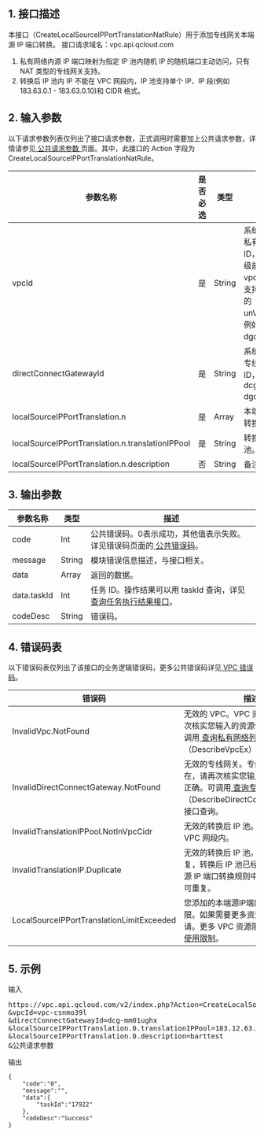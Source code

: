 ## 1. 接口描述
本接口（CreateLocalSourceIPPortTranslationNatRule）用于添加专线网关本端源 IP 端口转换。
接口请求域名：vpc.api.qcloud.com 

1) 私有网络内源 IP 端口映射为指定 IP 池内随机 IP 的随机端口主动访问，只有 NAT 类型的专线网关支持。
2) 转换后 IP 池内 IP 不能在 VPC 网段内，IP 池支持单个 IP、IP 段(例如183.63.0.1 - 183.63.0.10)和 CIDR 格式。


## 2. 输入参数
以下请求参数列表仅列出了接口请求参数，正式调用时需要加上公共请求参数，详情请参见<a href='https://cloud.tencent.com/document/product/215/4772' title='公共请求参数'> 公共请求参数 </a>页面。其中，此接口的 Action 字段为 CreateLocalSourceIPPortTranslationNatRule。

| 参数名称 | 是否必选  | 类型 | 描述 |
|---------|---------|---------|---------|
| vpcId | 是 | String | 系统分配的私有网络 ID，支持升级前的 vpcId，也支持升级后的 unVpcId，例如 vpc-dgd45。 |
| directConnectGatewayId | 是 | String | 系统分配的专线网关 ID，例如 dcg-dgd454d。 |
| localSourceIPPortTranslation.n  | 是 | Array | 本端源地址转换数组。 |
| localSourceIPPortTranslation.n.translationIPPool  | 是 | String | 转换后 IP 池。 |
| localSourceIPPortTranslation.n.description  | 否 | String | 备注信息。 |


## 3. 输出参数

| 参数名称 | 类型 | 描述 |
|---------|---------|---------|
| code | Int | 公共错误码。0表示成功，其他值表示失败。详见错误码页面的<a href='https://cloud.tencent.com/document/product/215/4781#.E5.85.AC.E5.85.B1.E9.94.99.E8.AF.AF.E7.A0.81' title='公共错误码'> 公共错误码</a>。|
| message | String | 模块错误信息描述，与接口相关。|
| data | Array | 返回的数据。 |
| data.taskId | Int  | 任务 ID。操作结果可以用 taskId 查询，详见<a href="https://cloud.tencent.com/doc/api/245/%e6%9f%a5%e8%af%a2%e4%bb%bb%e5%8a%a1%e6%89%a7%e8%a1%8c%e7%bb%93%e6%9e%9c%e6%8e%a5%e5%8f%a3"> 查询任务执行结果接口</a>。 |
| codeDesc | String | 错误码。 |

 ## 4. 错误码表
  以下错误码表仅列出了该接口的业务逻辑错误码，更多公共错误码详见<a href="https://cloud.tencent.com/doc/api/245/4924" title="VPC错误码"> VPC 错误码</a>。
	
| 错误码 | 描述 |
|---------|---------|
| InvalidVpc.NotFound | 无效的 VPC。VPC 资源不存在，请再次核实您输入的资源信息是否正确。可调用<a href="https://cloud.tencent.com/doc/api/245/%e5%88%9b%e5%bb%ba%e7%a7%81%e6%9c%89%e7%bd%91%e7%bb%9c?viewType=preview" title="查询私有网络列表"> 查询私有网络列表</a>（DescribeVpcEx）接口查询。|
| InvalidDirectConnectGateway.NotFound | 无效的专线网关。专线网关资源不存在，请再次核实您输入的资源信息是否正确。可调用<a href="https://cloud.tencent.com/doc/api/245/%e6%9f%a5%e8%af%a2%e4%b8%93%e7%ba%bf%e7%bd%91%e5%85%b3?viewType=preview" title="查询专线网关"> 查询专线网关</a>（DescribeDirectConnectGateway）接口查询。|
| InvalidTranslationIPPool.NotInVpcCidr | 无效的转换后 IP 池。转换后 IP 池不在 VPC 网段内。|
| InvalidTranslationIP.Duplicate | 无效的转换后 IP 池。转换后 IP 池重复，转换后 IP 池已经在该网关的本端源 IP 端口转换规则中，转换后 IP 池不可重复。|
| LocalSourceIPPortTranslationLimitExceeded | 您添加的本端源IP端口转换规则已达上限。如果需要更多资源，请联系客服申请。更多 VPC 资源限制信息详见<a href="https://cloud.tencent.com/doc/product/215/537" title="VPC使用限制"> VPC 使用限制</a>。|

## 5. 示例
输入
<pre>
https://vpc.api.qcloud.com/v2/index.php?Action=CreateLocalSourceIPPortTranslationNatRule
&vpcId=vpc-csnmo39l
&directConnectGatewayId=dcg-mm01ughx
&localSourceIPPortTranslation.0.translationIPPool=183.12.63.0-183.12.63.20
&localSourceIPPortTranslation.0.description=barttest
&公共请求参数
</pre>
输出
```
{
    "code":"0",
    "message":"",
    "data":{
        "taskId":"17922"
    },
    "codeDesc":"Success"
}
```

